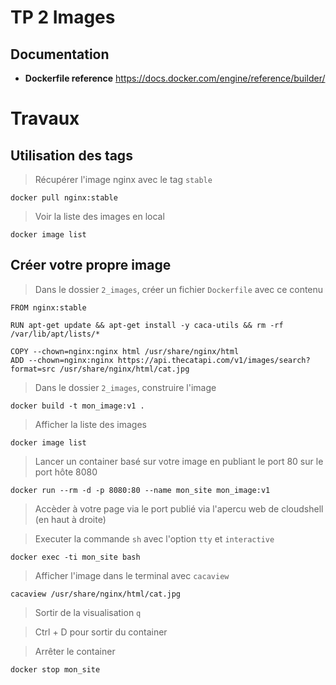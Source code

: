 # TP 2 Images

## Documentation 

- **Dockerfile reference** https://docs.docker.com/engine/reference/builder/


# Travaux

## Utilisation des tags

> Récupérer l'image nginx avec le tag `stable`
```
docker pull nginx:stable
```

> Voir la liste des images en local
```
docker image list
```

## Créer votre propre image
> Dans le dossier `2_images`, créer un fichier `Dockerfile` avec ce contenu
```
FROM nginx:stable

RUN apt-get update && apt-get install -y caca-utils && rm -rf /var/lib/apt/lists/*

COPY --chown=nginx:nginx html /usr/share/nginx/html
ADD --chown=nginx:nginx https://api.thecatapi.com/v1/images/search?format=src /usr/share/nginx/html/cat.jpg
```

> Dans le dossier `2_images`, construire l'image
```
docker build -t mon_image:v1 .
```

> Afficher la liste des images
```
docker image list
```

> Lancer un container basé sur votre image en publiant le port 80 sur le port hôte 8080
```
docker run --rm -d -p 8080:80 --name mon_site mon_image:v1
```

> Accèder à votre page via le port publié
via l'apercu web de cloudshell (en haut à droite)

> Executer la commande `sh` avec l'option `tty` et `interactive`
```
docker exec -ti mon_site bash
```

> Afficher l'image dans le terminal avec `cacaview`
```
cacaview /usr/share/nginx/html/cat.jpg
```

> Sortir de la visualisation `q` 

> Ctrl + D pour sortir du container

> Arrêter le container
```
docker stop mon_site
```
